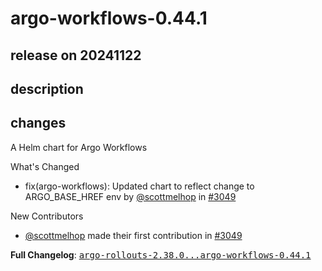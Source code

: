 # argo-workflows-0.44.1

## release on 20241122
## description
## changes
A Helm chart for Argo Workflows

What's Changed

* fix(argo-workflows): Updated chart to reflect change to ARGO_BASE_HREF env by <a class="user-mention notranslate" data-hovercard-type="user" data-hovercard-url="/users/scottmelhop/hovercard" data-octo-click="hovercard-link-click" data-octo-dimensions="link_type:self" href="https://github.com/scottmelhop">@scottmelhop</a> in <a class="issue-link js-issue-link" data-error-text="Failed to load title" data-id="2682855634" data-permission-text="Title is private" data-url="https://github.com/argoproj/argo-helm/issues/3049" data-hovercard-type="pull_request" data-hovercard-url="/argoproj/argo-helm/pull/3049/hovercard" href="https://github.com/argoproj/argo-helm/pull/3049">#3049</a>

New Contributors

* <a class="user-mention notranslate" data-hovercard-type="user" data-hovercard-url="/users/scottmelhop/hovercard" data-octo-click="hovercard-link-click" data-octo-dimensions="link_type:self" href="https://github.com/scottmelhop">@scottmelhop</a> made their first contribution in <a class="issue-link js-issue-link" data-error-text="Failed to load title" data-id="2682855634" data-permission-text="Title is private" data-url="https://github.com/argoproj/argo-helm/issues/3049" data-hovercard-type="pull_request" data-hovercard-url="/argoproj/argo-helm/pull/3049/hovercard" href="https://github.com/argoproj/argo-helm/pull/3049">#3049</a>

<strong>Full Changelog</strong>: <a class="commit-link" href="https://github.com/argoproj/argo-helm/compare/argo-rollouts-2.38.0...argo-workflows-0.44.1"><tt>argo-rollouts-2.38.0...argo-workflows-0.44.1</tt></a>

